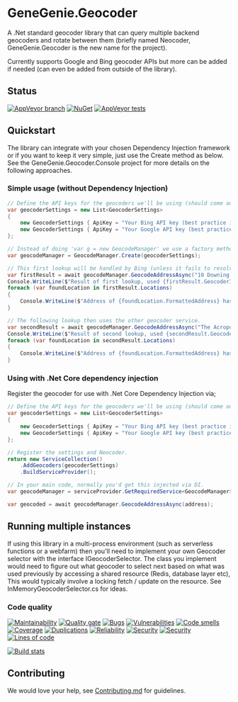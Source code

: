 # GeneGenie.Geocoder
A .Net standard geocoder library that can query multiple backend geocoders and rotate between them (briefly named Neocoder, GeneGenie.Geocoder is the new name for the project).

Currently supports Google and Bing geocoder APIs but more can be added if needed (can even be added from outside of the library).

## Status
[![AppVeyor branch](https://img.shields.io/appveyor/ci/RyanONeill1970/genegenie-geocoder/master.svg)](https://ci.appveyor.com/project/RyanONeill1970/genegenie-geocoder) [![NuGet](https://img.shields.io/nuget/v/GeneGenie.Geocoder.svg)](https://www.nuget.org/packages/GeneGenie.Geocoder) [![AppVeyor tests](https://img.shields.io/appveyor/tests/RyanONeill1970/genegenie-geocoder.svg)](https://ci.appveyor.com/project/RyanONeill1970/genegenie-geocoder/build/tests)

## Quickstart

The library can integrate with your chosen Dependency Injection framework or if you want to keep it very simple, just use the Create method as below. See the GeneGenie.Geocoder.Console project for more details on the following approaches.

### Simple usage (without Dependency Injection)

```cs
// Define the API keys for the geocoders we'll be using (should come out of your configuration file).
var geocoderSettings = new List<GeocoderSettings>
{
    new GeocoderSettings { ApiKey = "Your Bing API key (best practice is to put this in a config file, not in source)", GeocoderName = Services.GeocoderNames.Bing },
    new GeocoderSettings { ApiKey = "Your Google API key (best practice is to put this in a config file, not in source)", GeocoderName = Services.GeocoderNames.Google },
};

// Instead of doing 'var g = new GeocodeManager' we use a factory method which initialises the library.
var geocodeManager = GeocodeManager.Create(geocoderSettings);

// This first lookup will be handled by Bing (unless it fails to resolve the address, which will then fail over to Google).
var firstResult = await geocodeManager.GeocodeAddressAsync("10 Downing St., London, UK");
Console.WriteLine($"Result of first lookup, used {firstResult.GeocoderId}, status of {firstResult.Status} with {firstResult.Locations.Count} results.");
foreach (var foundLocation in firstResult.Locations)
{
    Console.WriteLine($"Address of {foundLocation.FormattedAddress} has a location of {foundLocation.Location.Latitude} / {foundLocation.Location.Longitude}");
}

// The following lookup then uses the other geocoder service.
var secondResult = await geocodeManager.GeocodeAddressAsync("The Acropolis, Greece");
Console.WriteLine($"Result of second lookup, used {secondResult.GeocoderId}, status of {secondResult.Status} with {secondResult.Locations.Count} results.");
foreach (var foundLocation in secondResult.Locations)
{
    Console.WriteLine($"Address of {foundLocation.FormattedAddress} has a location of {foundLocation.Location.Latitude} / {foundLocation.Location.Longitude}");
}
```

### Using with .Net Core dependency injection

Register the geocoder for use with .Net Core Dependency Injection via;

```cs
// Define the API keys for the geocoders we'll be using (should come out of your configuration file).
var geocoderSettings = new List<GeocoderSettings>
{
    new GeocoderSettings { ApiKey = "Your Bing API key (best practice is to put this in a config file, not in source)", GeocoderName = Services.GeocoderNames.Bing },
    new GeocoderSettings { ApiKey = "Your Google API key (best practice is to put this in a config file, not in source)", GeocoderName = Services.GeocoderNames.Google },
};

// Register the settings and Neocoder.
return new ServiceCollection()
    .AddGeocoders(geocoderSettings)
    .BuildServiceProvider();

// In your main code, normally you'd get this injected via DI.
var geocodeManager = serviceProvider.GetRequiredService<GeocodeManager>();

var geocoded = await geocodeManager.GeocodeAddressAsync(address);
```

## Running multiple instances
If using this library in a multi-process environment (such as serverless functions or a webfarm) then you'll need to implement your own Geocoder selector with the interface IGeocoderSelector. The class you implement would need to figure out what geocoder to select next based on what was used previously by accessing a shared resource (Redis, database layer etc), This would typically involve a locking fetch / update on the resource. See InMemoryGeocoderSelector.cs for ideas.

### Code quality
[![Maintainability](https://sonarcloud.io/api/project_badges/measure?project=GeneGenie.Geocoder&metric=sqale_rating)](https://sonarcloud.io/dashboard?id=GeneGenie.Geocoder) [![Quality gate](https://sonarcloud.io/api/project_badges/measure?project=GeneGenie.Geocoder&metric=alert_status)](https://sonarcloud.io/dashboard?id=GeneGenie.Geocoder) [![Bugs](https://sonarcloud.io/api/project_badges/measure?project=GeneGenie.Geocoder&metric=bugs)](https://sonarcloud.io/component_measures?id=GeneGenie.Geocoder&metric=Reliability) [![Vulnerabilities](https://sonarcloud.io/api/project_badges/measure?project=GeneGenie.Geocoder&metric=vulnerabilities)](https://sonarcloud.io/component_measures?id=GeneGenie.Geocoder&metric=Security) [![Code smells](https://sonarcloud.io/api/project_badges/measure?project=GeneGenie.Geocoder&metric=code_smells)](https://sonarcloud.io/component_measures?id=GeneGenie.Geocoder&metric=Maintainability) [![Coverage](https://sonarcloud.io/api/project_badges/measure?project=GeneGenie.Geocoder&metric=coverage)](https://sonarcloud.io/component_measures?id=GeneGenie.Geocoder&metric=Coverage) [![Duplications](https://sonarcloud.io/api/project_badges/measure?project=GeneGenie.Geocoder&metric=duplicated_lines_density)](https://sonarcloud.io/component_measures?id=GeneGenie.Geocoder&metric=Duplications) [![Reliability](https://sonarcloud.io/api/project_badges/measure?project=GeneGenie.Geocoder&metric=reliability_rating)](https://sonarcloud.io/dashboard?id=GeneGenie.Geocoder) [![Security](https://sonarcloud.io/api/project_badges/measure?project=GeneGenie.Geocoder&metric=security_rating)](https://sonarcloud.io/dashboard?id=GeneGenie.Geocoder) [![Security](https://sonarcloud.io/api/project_badges/measure?project=GeneGenie.Geocoder&metric=sqale_index)](https://sonarcloud.io/dashboard?id=GeneGenie.Geocoder) [![Lines of code](https://sonarcloud.io/api/project_badges/measure?project=GeneGenie.Geocoder&metric=ncloc)](https://sonarcloud.io/dashboard?id=GeneGenie.Geocoder)

[![Build stats](https://buildstats.info/appveyor/chart/ryanoneill1970/genegenie-geocoder)](https://ci.appveyor.com/project/ryanoneill1970/genegenie-geocoder/history)

## Contributing

We would love your help, see [Contributing.md](Contributing.md) for guidelines.

